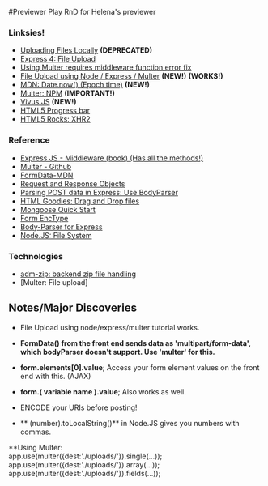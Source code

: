 #Previewer Play
RnD for Helena's previewer

### Linksies!
- [Uploading Files Locally](https://www.terlici.com/2015/05/16/uploading-files-locally.html)  **(DEPRECATED)**
- [Express 4: File Upload](http://lollyrock.com/articles/express4-file-upload/)
- [Using Multer requires middleware function error fix](http://stackoverflow.com/questions/31496100/cannot-app-usemulter-requires-middleware-function-error)
- [File Upload using Node / Express / Multer](http://code.runnable.com/VNX-T8fdt5Y4X-mv/fileupload-for-node-js-and-hello-world) **(NEW!)** **(WORKS!)**
- [MDN: Date.now() (Epoch time)](https://developer.mozilla.org/en-US/docs/Web/JavaScript/Reference/Global_Objects/Date/now) **(NEW!)**
- [Multer: NPM](https://github.com/expressjs/multer/issues/203) **(IMPORTANT!)**
- [Vivus.JS](https://github.com/maxwellito/vivus) **(NEW!)**
- [HTML5 Progress bar](http://www.matlus.com/html5-file-upload-with-progress/)
- [HTML5 Rocks: XHR2](http://www.html5rocks.com/en/tutorials/file/xhr2/)

### Reference
- [Express JS - Middleware (book) (Has all the methods!)](https://ewiggin.gitbooks.io/expressjs-middleware/content/multer.html)
- [Multer - Github](https://github.com/expressjs/multer)
- [FormData-MDN](https://developer.mozilla.org/en-US/docs/Web/API/FormData/append)
- [Request and Response Objects](http://www.murvinlai.com/req-and-res-in-nodejs.html)
- [Parsing POST data in Express: Use BodyParser](http://stackoverflow.com/questions/5710358/how-to-retrieve-post-query-parameters-in-express)
- [HTML Goodies: Drag and Drop files](http://www.htmlgoodies.com/html5/javascript/drag-files-into-the-browser-from-the-desktop-HTML5.html#fbid=uZVFQQwBxeJ)
- [Mongoose Quick Start](http://mongoosejs.com/docs/)
- [Form EncType](http://www.w3schools.com/jsref/prop_form_enctype.asp)
- [Body-Parser for Express](https://github.com/expressjs/body-parser)
- [Node.JS: File System](http://www.tutorialspoint.com/nodejs/nodejs_file_system.htm)

### Technologies
- [adm-zip: backend zip file handling](https://github.com/cthackers/adm-zip)
- [Multer: File upload]

## Notes/Major Discoveries

- File Upload using node/express/multer tutorial works.

- **FormData() from the front end sends data as 'multipart/form-data', which bodyParser doesn't support. Use 'multer' for this.**

- **form.elements[0].value**; Access your form element values on the front end with this. (AJAX)
- **form.( variable name ).value**; Also works as well.
- ENCODE your URIs before posting!
- ** (number).toLocalString()** in Node.JS gives you numbers with commas.


**Using Multer:<br>
app.use(multer({dest:'./uploads/'}).single(...)); <br>
app.use(multer({dest:'./uploads/'}).array(...)); <br>
app.use(multer({dest:'./uploads/'}).fields(...)); <br>





